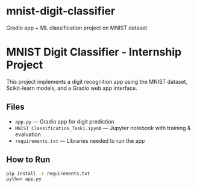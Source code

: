 # mnist-digit-classifier
Gradio app + ML classification project on MNIST dataset
# MNIST Digit Classifier - Internship Project

This project implements a digit recognition app using the MNIST dataset, Scikit-learn models, and a Gradio web app interface.

## Files
- `app.py` — Gradio app for digit prediction
- `MNIST_Classification_Task1.ipynb` — Jupyter notebook with training & evaluation
- `requirements.txt` — Libraries needed to run the app

## How to Run
```bash
pip install -r requirements.txt
python app.py
